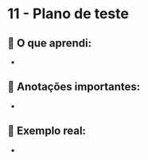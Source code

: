 # 11 - Plano de teste

## 🧠 O que aprendi:

- 

## 📝 Anotações importantes:

- 

## 💬 Exemplo real:

- 

